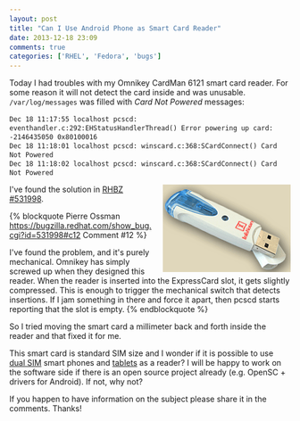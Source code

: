```yaml
---
layout: post
title: "Can I Use Android Phone as Smart Card Reader"
date: 2013-12-18 23:09
comments: true
categories: ['RHEL', 'Fedora', 'bugs']
---
```


Today I had troubles with my Omnikey CardMan 6121 smart card reader.
For some reason it will not detect the card inside and was unusable.
`/var/log/messages` was filled with  *Card Not Powered* messages:


    Dec 18 11:17:55 localhost pcscd: eventhandler.c:292:EHStatusHandlerThread() Error powering up card: -2146435050 0x80100016
    Dec 18 11:18:01 localhost pcscd: winscard.c:368:SCardConnect() Card Not Powered
    Dec 18 11:18:02 localhost pcscd: winscard.c:368:SCardConnect() Card Not Powered

<img src="/images/omnikey_cardman_6121.gif" style="float:right;margin-left:20px;" />

I've found the solution in 
[RHBZ #531998](https://bugzilla.redhat.com/show_bug.cgi?id=531998). 

{% blockquote Pierre Ossman https://bugzilla.redhat.com/show_bug.cgi?id=531998#c12 Comment #12 %}

I've found the problem, and it's purely mechanical.
Omnikey has simply screwed up when they designed this reader.
When the reader is inserted into the ExpressCard slot, it gets slightly
compressed. This is enough to trigger the mechanical switch that detects
insertions. If I jam something in there and force it apart, then pcscd
starts reporting that the slot is empty.
{% endblockquote %}

So I tried moving the smart card a millimeter back and forth inside the reader and
that fixed it for me.

This smart card is standard SIM size and I wonder if it is possible to use
[dual SIM](http://amzn.to/1dnl2gN) smart phones and [tablets](http://amzn.to/18XpWlp)
as a reader? I will be happy to work on the software side if there is an open source
project already (e.g. OpenSC + drivers for Android). If not, why not? 

If you happen to have information on the subject please share it in the comments.
Thanks!
